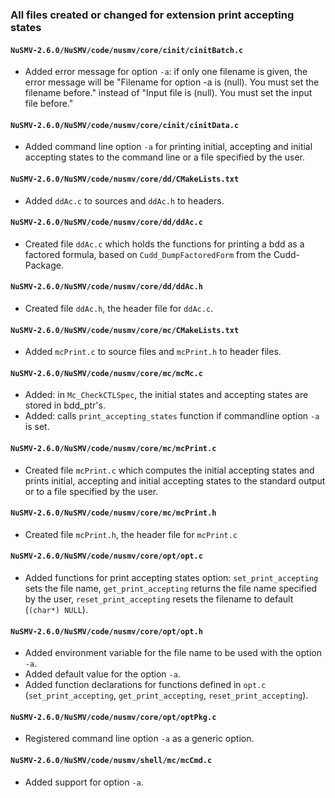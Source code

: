 ### All files created or changed for extension print accepting states

#### `NuSMV-2.6.0/NuSMV/code/nusmv/core/cinit/cinitBatch.c`

- Added error message for option `-a`: if only one filename is given, the error message will be "Filename for option -a is (null). You must set the filename before." instead of "Input file is (null). You must set the input file before."

#### `NuSMV-2.6.0/NuSMV/code/nusmv/core/cinit/cinitData.c`

- Added command line option `-a` for printing initial, accepting and initial accepting states to the command line or a file specified by the user.

#### `NuSMV-2.6.0/NuSMV/code/nusmv/core/dd/CMakeLists.txt`

- Added `ddAc.c` to sources and `ddAc.h` to headers.

#### `NuSMV-2.6.0/NuSMV/code/nusmv/core/dd/ddAc.c`

- Created file `ddAc.c` which holds the functions for printing a bdd as a factored formula, based on `Cudd_DumpFactoredForm` from the Cudd-Package.

#### `NuSMV-2.6.0/NuSMV/code/nusmv/core/dd/ddAc.h`

- Created file `ddAc.h`, the header file for `ddAc.c`.

#### `NuSMV-2.6.0/NuSMV/code/nusmv/core/mc/CMakeLists.txt`

- Added `mcPrint.c` to source files and `mcPrint.h` to header files.

#### `NuSMV-2.6.0/NuSMV/code/nusmv/core/mc/mcMc.c`

- Added: in `Mc_CheckCTLSpec`, the initial states and accepting states are stored in bdd_ptr's.
- Added: calls `print_accepting_states` function if commandline option `-a` is set.

#### `NuSMV-2.6.0/NuSMV/code/nusmv/core/mc/mcPrint.c`

- Created file `mcPrint.c` which computes the initial accepting states and prints initial, accepting and initial accepting states to the standard output or to a file specified by the user.

#### `NuSMV-2.6.0/NuSMV/code/nusmv/core/mc/mcPrint.h`

- Created file `mcPrint.h`, the header file for `mcPrint.c`

#### `NuSMV-2.6.0/NuSMV/code/nusmv/core/opt/opt.c`

- Added functions for print accepting states option: `set_print_accepting` sets the file name, `get_print_accepting` returns the file name specified by the user, `reset_print_accepting` resets the filename to default (`(char*) NULL`).

#### `NuSMV-2.6.0/NuSMV/code/nusmv/core/opt/opt.h`

- Added environment variable for the file name to be used with the option `-a`.
- Added default value for the option `-a`.
- Added function declarations for functions defined in `opt.c` (`set_print_accepting`, `get_print_accepting`, `reset_print_accepting`).

#### `NuSMV-2.6.0/NuSMV/code/nusmv/core/opt/optPkg.c`

- Registered command line option `-a` as a generic option.

#### `NuSMV-2.6.0/NuSMV/code/nusmv/shell/mc/mcCmd.c`

- Added support for option `-a`.

